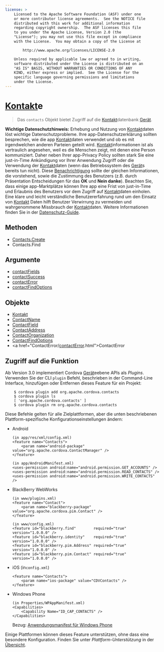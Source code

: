 ```yaml
---
license: >
    Licensed to the Apache Software Foundation (ASF) under one
    or more contributor license agreements.  See the NOTICE file
    distributed with this work for additional information
    regarding copyright ownership.  The ASF licenses this file
    to you under the Apache License, Version 2.0 (the
    "License"); you may not use this file except in compliance
    with the License.  You may obtain a copy of the License at

        http://www.apache.org/licenses/LICENSE-2.0

    Unless required by applicable law or agreed to in writing,
    software distributed under the License is distributed on an
    "AS IS" BASIS, WITHOUT WARRANTIES OR CONDITIONS OF ANY
    KIND, either express or implied.  See the License for the
    specific language governing permissions and limitations
    under the License.
---
```


# <a href="Contact/contact.html">Kontakt</a>e

> Das `contacts` Objekt bietet Zugriff auf die <a href="Contact/contact.html">Kontakt</a>datenbank <a href="../device/device.html">Gerät</a>.

**Wichtige Datenschutzhinweis:** Erhebung und Nutzung von <a href="Contact/contact.html">Kontakt</a>daten löst wichtige Datenschutzprobleme. Ihre app-Datenschutzerklärung sollten besprechen, wie die app <a href="Contact/contact.html">Kontakt</a>daten verwendet und ob es mit irgendwelchen anderen Parteien geteilt wird. <a href="Contact/contact.html">Kontakt</a>informationen ist als vertraulich angesehen, weil es die Menschen zeigt, mit denen eine Person kommuniziert. Daher neben Ihrer app-Privacy Policy sollten stark Sie eine just-in-Time Ankündigung vor Ihrer Anwendung Zugriff oder die Verwendung der <a href="Contact/contact.html">Kontakt</a>daten (wenn das Betriebssystem des <a href="../device/device.html">Gerät</a>s bereits tun nicht). Diese <a href="../notification/notification.html">Benachrichtigung</a> sollte der gleichen Informationen, die vorstehend, sowie die Zustimmung des Benutzers (z.B. durch Präsentation Entscheidungen für das **OK** und **Nein danke**). Beachten Sie, dass einige app-Marktplätze können Ihre app eine Frist von just-in-Time und Erlaubnis des Benutzers vor dem Zugriff auf <a href="Contact/contact.html">Kontakt</a>daten einholen. Eine klare und leicht verständliche Benutzererfahrung rund um den Einsatz von <a href="Contact/contact.html">Kontakt</a> Daten hilft Benutzer Verwirrung zu vermeiden und wahrgenommene Missbrauch der <a href="Contact/contact.html">Kontakt</a>daten. Weitere Informationen finden Sie in der <a href="../../guide/appdev/privacy/index.html">Datenschutz-Guide</a>.

## Methoden

*   <a href="contacts.create.html">Contacts.Create</a>
*   Contacts.Find

## Argumente

*   <a href="parameters/contactFields.html">contactFields</a>
*   <a href="parameters/contactSuccess.html">contactSuccess</a>
*   <a href="parameters/contactError.html">contactError</a>
*   <a href="parameters/contactFindOptions.html">contactFindOptions</a>

## Objekte

*   <a href="Contact/contact.html">Kontakt</a>
*   <a href="ContactName/contactname.html">ContactName</a>
*   <a href="ContactField/contactfield.html">ContactField</a>
*   <a href="ContactAddress/contactaddress.html">ContactAddress</a>
*   <a href="ContactOrganization/contactorganization.html">ContactOrganization</a>
*   <a href="ContactFindOptions/contactfindoptions.html">ContactFindOptions</a>
*   <a href="ContactError/<a href="parameters/contactError.html">contactError</a>.html">ContactError</a>

## Zugriff auf die Funktion

Ab Version 3.0 implementiert Cordova <a href="../device/device.html">Gerät</a>eebene APIs als *Plugins*. Verwenden Sie der CLI `plugin` Befehl, beschrieben in der Command-Line Interface, hinzufügen oder Entfernen dieses Feature für ein Projekt:

        $ cordova plugin add org.apache.cordova.contacts
        $ cordova plugin ls
        [ 'org.apache.cordova.contacts' ]
        $ cordova plugin rm org.apache.cordova.contacts
    

Diese Befehle gelten für alle Zielplattformen, aber die unten beschriebenen Plattform-spezifische Konfigurationseinstellungen ändern:

*   Android
    
        (in app/res/xml/config.xml)
        <feature name="Contacts">
            <param name="android-package" value="org.apache.cordova.ContactManager" />
        </feature>
        
        (in app/AndroidManifest.xml)
        <uses-permission android:name="android.permission.GET_ACCOUNTS" />
        <uses-permission android:name="android.permission.READ_CONTACTS" />
        <uses-permission android:name="android.permission.WRITE_CONTACTS" />
        

*   BlackBerry WebWorks
    
        (in www/plugins.xml)
        <feature name="Contact">
            <param name="blackberry-package" value="org.apache.cordova.pim.Contact" />
        </feature>
        
        (in www/config.xml)
        <feature id="blackberry.find"        required="true" version="1.0.0.0" />
        <feature id="blackberry.identity"    required="true" version="1.0.0.0" />
        <feature id="blackberry.pim.Address" required="true" version="1.0.0.0" />
        <feature id="blackberry.pim.Contact" required="true" version="1.0.0.0" />
        

*   iOS (in`config.xml`)
    
        <feature name="Contacts">
            <param name="ios-package" value="CDVContacts" />
        </feature>
        

*   Windows Phone
    
        (in Properties/WPAppManifest.xml)
        <Capabilities>
            <Capability Name="ID_CAP_CONTACTS" />
        </Capabilities>
        
    
    Bezug: [Anwendungsmanifest für Windows Phone][1]

 [1]: http://msdn.microsoft.com/en-us/library/ff769509%28v=vs.92%29.aspx

Einige Plattformen können dieses Feature unterstützen, ohne dass eine besondere Konfiguration. Finden Sie unter *Plattform-Unterstützung* in der <a href="../../guide/overview/index.html">Übersicht</a>.